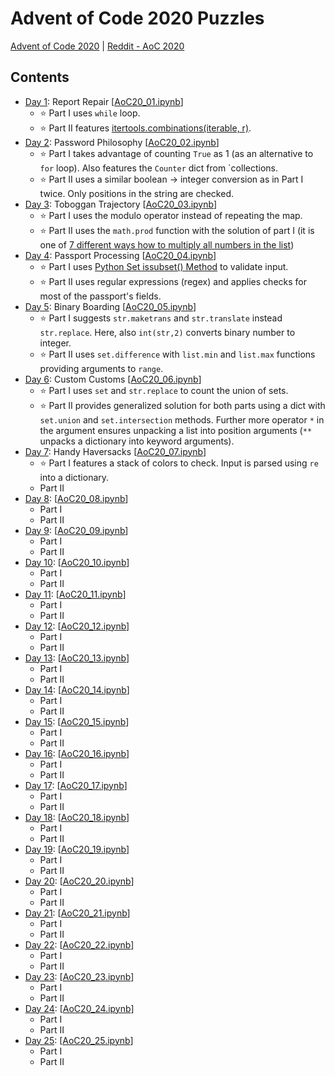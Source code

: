 # Advent of Code 2020 Puzzles 
[Advent of Code 2020](https://adventofcode.com/2020) | [Reddit - AoC 2020](https://www.reddit.com/r/adventofcode/wiki/solution_megathreads/#wiki_december_2020)

## Contents 
- [Day 1](https://adventofcode.com/2020/day/1): Report Repair [[AoC20_01.ipynb](AoC20_01.ipynb)]
  - ⭐ Part I uses `while` loop.
  - ⭐ Part II features [itertools.combinations(iterable, r)](https://docs.python.org/3/library/itertools.html#itertools.combinations).
- [Day 2](https://adventofcode.com/2020/day/2): Password Philosophy [[AoC20_02.ipynb](AoC20_02.ipynb)]
  - ⭐ Part I takes advantage of counting `True` as 1 (as an alternative to `for` loop). Also features the `Counter` dict from `collections.
  - ⭐ Part II uses a similar boolean -> integer conversion as in Part I twice. Only positions in the string are checked.
- [Day 3](https://adventofcode.com/2020/day/3): Toboggan Trajectory [[AoC20_03.ipynb](AoC20_03.ipynb)]
  - ⭐ Part I uses the modulo operator instead of repeating the map.
  - ⭐ Part II uses the `math.prod` function with the solution of part I (it is one of [7 different ways how to multiply all numbers in the list](https://www.geeksforgeeks.org/python-multiply-numbers-list-3-different-ways/))
- [Day 4](https://adventofcode.com/2020/day/4): Passport Processing [[AoC20_04.ipynb](AoC20_04.ipynb)]
  - ⭐ Part I uses [Python Set issubset() Method](https://www.w3schools.com/python/ref_set_issubset.asp) to validate input.
  - ⭐ Part II uses regular expressions (regex) and applies checks for most of the passport's fields.
- [Day 5](https://adventofcode.com/2020/day/5): Binary Boarding [[AoC20_05.ipynb](AoC20_05.ipynb)]
  - ⭐ Part I suggests `str.maketrans` and `str.translate` instead `str.replace`. Here, also `int(str,2)` converts binary number to integer.
  - ⭐ Part II uses `set.difference` with `list.min` and `list.max` functions providing arguments to `range`.
- [Day 6](https://adventofcode.com/2020/day/6): Custom Customs [[AoC20_06.ipynb](AoC20_06.ipynb)]
  - ⭐ Part I uses `set` and `str.replace` to count the union of sets.
  - ⭐ Part II provides generalized solution for both parts using a dict with `set.union` and `set.intersection` methods. Further more operator `*` in the argument ensures unpacking a list into position arguments (`**` unpacks a dictionary into keyword arguments).
- [Day 7](https://adventofcode.com/2020/day/7): Handy Haversacks [[AoC20_07.ipynb](AoC20_07.ipynb)]
  - ⭐ Part I features a stack of colors to check. Input is parsed using `re` into a dictionary.
  - Part II
- [Day 8](https://adventofcode.com/2020/day/8): [[AoC20_08.ipynb](AoC20_08.ipynb)]
  - Part I
  - Part II
- [Day 9](https://adventofcode.com/2020/day/9): [[AoC20_09.ipynb](AoC20_09.ipynb)]
  - Part I
  - Part II
- [Day 10](https://adventofcode.com/2020/day/10): [[AoC20_10.ipynb](AoC20_10.ipynb)]
  - Part I
  - Part II
- [Day 11](https://adventofcode.com/2020/day/11): [[AoC20_11.ipynb](AoC20_11.ipynb)]
  - Part I
  - Part II
- [Day 12](https://adventofcode.com/2020/day/12): [[AoC20_12.ipynb](AoC20_12.ipynb)]
  - Part I
  - Part II
- [Day 13](https://adventofcode.com/2020/day/13): [[AoC20_13.ipynb](AoC20_13.ipynb)]
  - Part I
  - Part II
- [Day 14](https://adventofcode.com/2020/day/14): [[AoC20_14.ipynb](AoC20_14.ipynb)]
  - Part I
  - Part II
- [Day 15](https://adventofcode.com/2020/day/15): [[AoC20_15.ipynb](AoC20_15.ipynb)]
  - Part I
  - Part II
- [Day 16](https://adventofcode.com/2020/day/16): [[AoC20_16.ipynb](AoC20_16.ipynb)]
  - Part I
  - Part II
- [Day 17](https://adventofcode.com/2020/day/17): [[AoC20_17.ipynb](AoC20_17.ipynb)]
  - Part I
  - Part II
- [Day 18](https://adventofcode.com/2020/day/18): [[AoC20_18.ipynb](AoC20_18.ipynb)]
  - Part I
  - Part II
- [Day 19](https://adventofcode.com/2020/day/19): [[AoC20_19.ipynb](AoC20_19.ipynb)]
  - Part I
  - Part II
- [Day 20](https://adventofcode.com/2020/day/20): [[AoC20_20.ipynb](AoC20_20.ipynb)]
  - Part I
  - Part II
- [Day 21](https://adventofcode.com/2020/day/21): [[AoC20_21.ipynb](AoC20_21.ipynb)]
  - Part I
  - Part II
- [Day 22](https://adventofcode.com/2020/day/22): [[AoC20_22.ipynb](AoC20_22.ipynb)]
  - Part I
  - Part II
- [Day 23](https://adventofcode.com/2020/day/23): [[AoC20_23.ipynb](AoC20_23.ipynb)]
  - Part I
  - Part II
- [Day 24](https://adventofcode.com/2020/day/24): [[AoC20_24.ipynb](AoC20_24.ipynb)]
  - Part I
  - Part II
- [Day 25](https://adventofcode.com/2020/day/25): [[AoC20_25.ipynb](AoC20_25.ipynb)]
  - Part I
  - Part II
